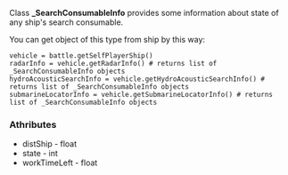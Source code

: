 Class **_SearchConsumableInfo** provides some information about state of any ship's search consumable.

You can get object of this type from ship by this way:

    vehicle = battle.getSelfPlayerShip()
    radarInfo = vehicle.getRadarInfo() # returns list of _SearchConsumableInfo objects
    hydroAcousticSearchInfo = vehicle.getHydroAcousticSearchInfo() # returns list of _SearchConsumableInfo objects
    submarineLocatorInfo = vehicle.getSubmarineLocatorInfo() # returns list of _SearchConsumableInfo objects

### Athributes

- distShip - float
- state - int
- workTimeLeft - float
